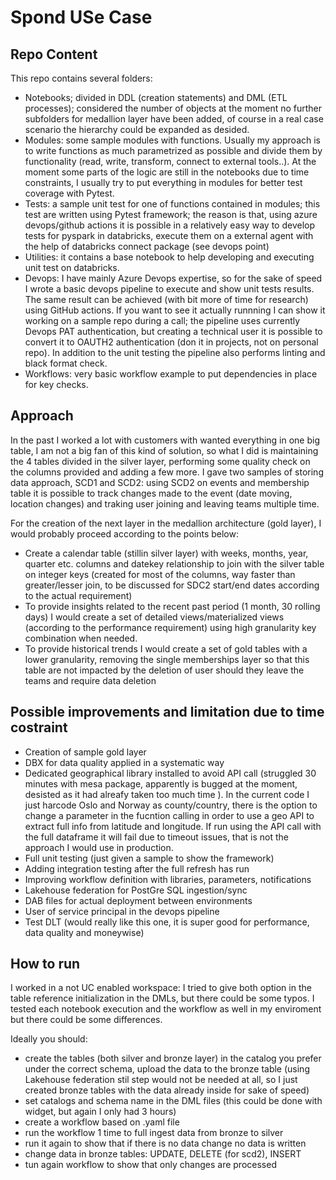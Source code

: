 # Spond USe Case

## Repo Content
This repo contains several folders:
- Notebooks; divided in DDL (creation statements) and DML (ETL processes); considered the number of objects at the moment no further subfolders for medallion layer have been added, of course in a real case scenario the hierarchy could be expanded as desided.
- Modules: some sample modules with functions. Usually my approach is to write functions as much parametrized as possible and divide them by functionality (read, write, transform, connect to external tools..). At the moment some parts of the logic are still in the notebooks due to time constraints, I usually try to put everything in modules for better test coverage with Pytest.
- Tests: a sample unit test for one of functions contained in modules; this test are written using Pytest framework; the reason is that, using azure devops/github actions it is possible in a relatively easy way to develop tests for pyspark in databricks, execute them on a external agent with the help of databricks connect package (see devops point)
- Utilities: it contains a base notebook to help developing and executing unit test on databricks.
- Devops: I have mainly Azure Devops expertise, so for the sake of speed I wrote a basic devops pipeline to execute and show unit tests results. The same result can be achieved (with bit more of time for research) using GitHub actions. If you want to see it actually runnning  I can show it working on a sample repo during a call; the pipeline uses currently Devops PAT authentication, but creating a technical user it is possible to convert it to OAUTH2 authentication (don it in projects, not on personal repo). In addition to the unit testing the pipeline also performs linting and black format check.
- Workflows: very basic workflow example to put dependencies in place for key checks.


## Approach
In the past I worked a lot with customers with wanted everything in one big table, I am not a big fan of this kind of solution, so what I did is maintaining the 4 tables divided in the silver layer, performing some quality check on the columns provided and adding a few more.
I gave two samples of storing data approach, SCD1 and SCD2: using SCD2 on events and membership table it is possible to track changes made to the event (date moving, location changes) and traking user joining and leaving teams multiple time.

For the creation of the next layer in the medallion architecture (gold layer), I would probably proceed according to the points below:
- Create a calendar table (stillin silver layer) with weeks, months, year, quarter etc. columns and datekey relationship to join with the silver table on integer keys (created for most of the columns, way faster than greater/lesser join, to be discussed for SDC2 start/end dates according to the actual requirement)
- To provide insights related to the recent past period (1 month, 30 rolling days) I would create a set of detailed views/materialized views (according to the performance requirement) using high granularity key combination when needed.
- To provide historical trends I would create a set of gold tables with a lower granularity, removing the single memberships layer so that this table are not impacted by the deletion of user should they leave the teams and require data deletion 

## Possible improvements and limitation due to time costraint

- Creation of sample gold layer
- DBX for data quality applied in a systematic way
- Dedicated geographical library installed to avoid API call (struggled 30 minutes with mesa package, apparently is bugged at the moment, desisted as it had alreafy taken too much time ). In the current code I just harcode Oslo and Norway as county/country, there is the option to change a parameter in the fucntion calling in order to use a geo API to extract full info from latitude and longitude. If run using the API call with the full dataframe it will fail due to timeout issues, that is not the approach I would use in production.
- Full unit testing (just given a sample to show the framework)
- Adding integration testing after the full refresh has run
- Improving workflow definition with libraries, parameters, notifications
- Lakehouse federation for PostGre SQL ingestion/sync
- DAB files for actual deployment between environments
- User of service principal in the devops pipeline
- Test DLT (would really like this one, it is super good for performance, data quality and moneywise)


## How to run
I worked in a not UC enabled workspace: I tried to give both option in the table reference initialization in the DMLs, but there could be some typos. I tested each notebook execution and the workflow as well in my enviroment but there could be some differences.

Ideally you should:
- create the tables (both silver and bronze layer) in the catalog you prefer under the correct schema, upload the data to the bronze table (using Lakehouse federation stil step would not be needed at all, so I just created  bronze tables with the data already inside for sake of speed) 
- set catalogs and schema name in the DML files (this could be done with widget, but again I only had 3 hours)
- create a workflow based on .yaml file
- run the workflow 1 time to full ingest data from bronze to silver
- run it again to show that if there is no data change no data is written
- change data in bronze tables: UPDATE, DELETE (for scd2), INSERT
- tun again workflow to show that only changes are processed

